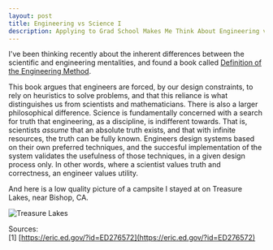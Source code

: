 ```yaml
---
layout: post
title: Engineering vs Science I
description: Applying to Grad School Makes Me Think About Engineering vs Science
---
```


I've been thinking recently about the inherent differences between the scientific and engineering mentalities, and found a book called [Definition of the Engineering Method](https://eric.ed.gov/?id=ED276572). 

This book argues that engineers are forced, by our design constraints, to rely on heuristics to solve problems, and that this reliance is what distinguishes us from scientists and mathematicians. There is also a larger philosophical difference. Science is fundamentally concerned with a search for truth that engineering, as a discipline, is indifferent towards. That is, scientists _assume_ that an absolute truth exists, and that with infinite resources, the truth can be fully known. Engineers design systems based on their own preferred techniques, and the succesful implementation of the system validates the usefulness of those techniques, in a given design process only. In other words, where a scientist values truth and correctness, an engineer values utility.

And here is a low quality picture of a campsite I stayed at on Treasure Lakes, near Bishop, CA.

![Treasure Lakes](https://i.imgur.com/C2vKHwo.jpg)

Sources:<br>
[1] [https://eric.ed.gov/?id=ED276572](https://eric.ed.gov/?id=ED276572)